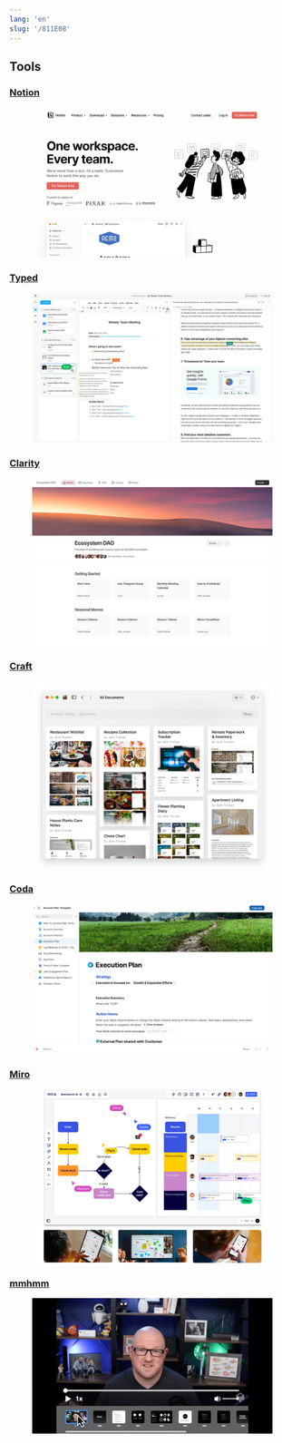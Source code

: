 ```yaml
---
lang: 'en'
slug: '/811E08'
---
```


## Tools

### [Notion](./../.././docs/pages/Notion.md)


<figure>

![60F80D.png](./../.././docs/assets/60F80D.png)


</figure>

### [Typed](https://typed.do/features)


<figure>

![DAA368.png](./../.././docs/assets/DAA368.png)


</figure>

### [Clarity](https://www.clarity.so/)


<figure>

![28EF81.png](./../.././docs/assets/28EF81.png)


</figure>

### [Craft](https://www.craft.do/)


<figure>

![F483D2.png](./../.././docs/assets/F483D2.png)


</figure>

### [Coda](https://coda.io/)


<figure>

![B5E113.png](./../.././docs/assets/B5E113.png)


</figure>

### [Miro](https://miro.com/)


<figure>

![133EBF.png](./../.././docs/assets/133EBF.png)


</figure>

### [mmhmm](https://www.mmhmm.app/home)


<figure>

![6A89D8.gif](./../.././docs/assets/6A89D8.gif)


</figure>

<head>
  <html lang="en-US"/>
</head>

